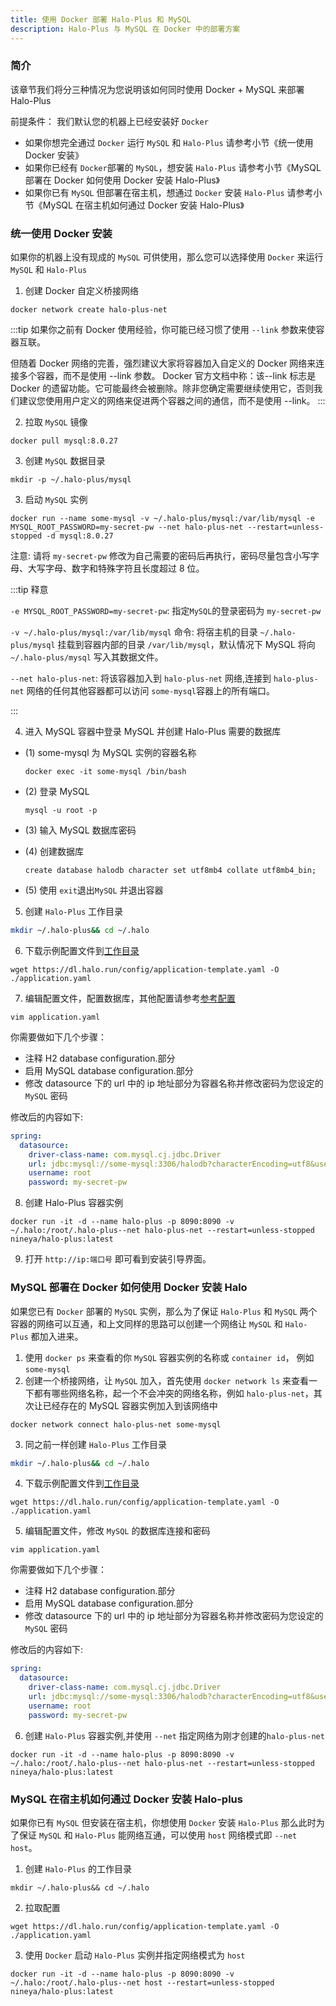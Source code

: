 ```yaml
---
title: 使用 Docker 部署 Halo-Plus 和 MySQL
description: Halo-Plus 与 MySQL 在 Docker 中的部署方案
---
```


### 简介

该章节我们将分三种情况为您说明该如何同时使用 Docker + MySQL 来部署 Halo-Plus

前提条件： 我们默认您的机器上已经安装好 `Docker`

- 如果你想完全通过 `Docker` 运行 `MySQL` 和 `Halo-Plus` 请参考小节《统一使用 Docker 安装》
- 如果你已经有 `Docker`部署的 `MySQL`，想安装 `Halo-Plus` 请参考小节《MySQL 部署在 Docker 如何使用 Docker 安装 Halo-Plus》
- 如果你已有 `MySQL` 但部署在宿主机，想通过 `Docker` 安装 `Halo-Plus` 请参考小节《MySQL 在宿主机如何通过 Docker 安装 Halo-Plus》

### 统一使用 Docker 安装

如果你的机器上没有现成的 `MySQL` 可供使用，那么您可以选择使用 `Docker` 来运行 `MySQL` 和 `Halo-Plus`

1. 创建 Docker 自定义桥接网络

```shell
docker network create halo-plus-net
```

:::tip
如果你之前有 Docker 使用经验，你可能已经习惯了使用 `--link` 参数来使容器互联。

但随着 Docker 网络的完善，强烈建议大家将容器加入自定义的 Docker 网络来连接多个容器，而不是使用 --link 参数。
Docker 官方文档中称：该--link 标志是 Docker 的遗留功能。它可能最终会被删除。除非您确定需要继续使用它，否则我们建议您使用用户定义的网络来促进两个容器之间的通信，而不是使用 --link。
:::

2. 拉取 `MySQL` 镜像

```shell
docker pull mysql:8.0.27
```

3. 创建 `MySQL` 数据目录

```shell
mkdir -p ~/.halo-plus/mysql
```

3. 启动 `MySQL` 实例

```shell
docker run --name some-mysql -v ~/.halo-plus/mysql:/var/lib/mysql -e MYSQL_ROOT_PASSWORD=my-secret-pw --net halo-plus-net --restart=unless-stopped -d mysql:8.0.27
```

注意: 请将 `my-secret-pw` 修改为自己需要的密码后再执行，密码尽量包含小写字母、大写字母、数字和特殊字符且长度超过 8 位。

:::tip 释意

`-e MYSQL_ROOT_PASSWORD=my-secret-pw`: 指定`MySQL`的登录密码为 `my-secret-pw`

`-v ~/.halo-plus/mysql:/var/lib/mysql` 命令: 将宿主机的目录 `~/.halo-plus/mysql` 挂载到容器内部的目录 `/var/lib/mysql`，默认情况下 MySQL 将向 `~/.halo-plus/mysql` 写入其数据文件。

`--net halo-plus-net`: 将该容器加入到 `halo-plus-net` 网络,连接到 `halo-plus-net` 网络的任何其他容器都可以访问 `some-mysql`容器上的所有端口。

:::

4. 进入 MySQL 容器中登录 MySQL 并创建 Halo-Plus 需要的数据库

- (1) some-mysql 为 MySQL 实例的容器名称

  ```shell
  docker exec -it some-mysql /bin/bash
  ```

- (2) 登录 MySQL

  ```shell
  mysql -u root -p
  ```

- (3) 输入 MySQL 数据库密码

- (4) 创建数据库

  ```shell
  create database halodb character set utf8mb4 collate utf8mb4_bin;
  ```

- (5) 使用 `exit`退出`MySQL` 并退出容器

5. 创建 `Halo-Plus` 工作目录

```bash
mkdir ~/.halo-plus&& cd ~/.halo
```

6. 下载示例配置文件到[工作目录](https://docs.halo-plus.nineya.com/getting-started/prepare#工作目录)

```shell
wget https://dl.halo.run/config/application-template.yaml -O ./application.yaml
```

7. 编辑配置文件，配置数据库，其他配置请参考[参考配置](https://docs.halo-plus.nineya.com/getting-started/config)

```shell
vim application.yaml
```

你需要做如下几个步骤：

- 注释 H2 database configuration.部分
- 启用 MySQL database configuration.部分
- 修改 datasource 下的 url 中的 ip 地址部分为容器名称并修改密码为您设定的 `MySQL` 密码

修改后的内容如下:

```yaml
spring:
  datasource:
    driver-class-name: com.mysql.cj.jdbc.Driver
    url: jdbc:mysql://some-mysql:3306/halodb?characterEncoding=utf8&useSSL=false&serverTimezone=Asia/Shanghai&allowPublicKeyRetrieval=true
    username: root
    password: my-secret-pw
```

8. 创建 Halo-Plus 容器实例

```shell
docker run -it -d --name halo-plus -p 8090:8090 -v ~/.halo:/root/.halo-plus--net halo-plus-net --restart=unless-stopped nineya/halo-plus:latest
```

9. 打开 `http://ip:端口号` 即可看到安装引导界面。

### MySQL 部署在 Docker 如何使用 Docker 安装 Halo

如果您已有 `Docker` 部署的 `MySQL` 实例，那么为了保证 `Halo-Plus` 和 `MySQL` 两个容器的网络可以互通，和上文同样的思路可以创建一个网络让 `MySQL` 和 `Halo-Plus` 都加入进来。

1. 使用 `docker ps` 来查看的你 `MySQL` 容器实例的名称或 `container id`， 例如 `some-mysql`
2. 创建一个桥接网络，让 `MySQL` 加入，首先使用 `docker network ls` 来查看一下都有哪些网络名称，起一个不会冲突的网络名称，例如 `halo-plus-net`，其次让已经存在的 MySQL 容器实例加入到该网络中

```shell
docker network connect halo-plus-net some-mysql
```

3. 同之前一样创建 `Halo-Plus` 工作目录

```bash
mkdir ~/.halo-plus&& cd ~/.halo
```

4. 下载示例配置文件到[工作目录](https://docs.halo-plus.nineya.com/getting-started/prepare#工作目录)

```shell
wget https://dl.halo.run/config/application-template.yaml -O ./application.yaml
```

5. 编辑配置文件，修改 `MySQL` 的数据库连接和密码

```shell
vim application.yaml
```

你需要做如下几个步骤：

- 注释 H2 database configuration.部分
- 启用 MySQL database configuration.部分
- 修改 datasource 下的 url 中的 ip 地址部分为容器名称并修改密码为您设定的 `MySQL` 密码

修改后的内容如下:

```yaml
spring:
  datasource:
    driver-class-name: com.mysql.cj.jdbc.Driver
    url: jdbc:mysql://some-mysql:3306/halodb?characterEncoding=utf8&useSSL=false&serverTimezone=Asia/Shanghai&allowPublicKeyRetrieval=true
    username: root
    password: my-secret-pw
```

6. 创建 `Halo-Plus` 容器实例,并使用 `--net` 指定网络为刚才创建的`halo-plus-net`

```shell
docker run -it -d --name halo-plus -p 8090:8090 -v ~/.halo:/root/.halo-plus--net halo-plus-net --restart=unless-stopped nineya/halo-plus:latest
```

### MySQL 在宿主机如何通过 Docker 安装 Halo-plus

如果你已有 `MySQL` 但安装在宿主机，你想使用 `Docker` 安装 `Halo-Plus` 那么此时为了保证 `MySQL` 和 `Halo-Plus` 能网络互通，可以使用 `host` 网络模式即 `--net host`。

1. 创建 `Halo-Plus` 的工作目录

```shell
mkdir ~/.halo-plus&& cd ~/.halo
```

2. 拉取配置

```shell
wget https://dl.halo.run/config/application-template.yaml -O ./application.yaml
```

3. 使用 `Docker` 启动 `Halo-Plus` 实例并指定网络模式为 `host`

```shell
docker run -it -d --name halo-plus -p 8090:8090 -v ~/.halo:/root/.halo-plus--net host --restart=unless-stopped nineya/halo-plus:latest
```
